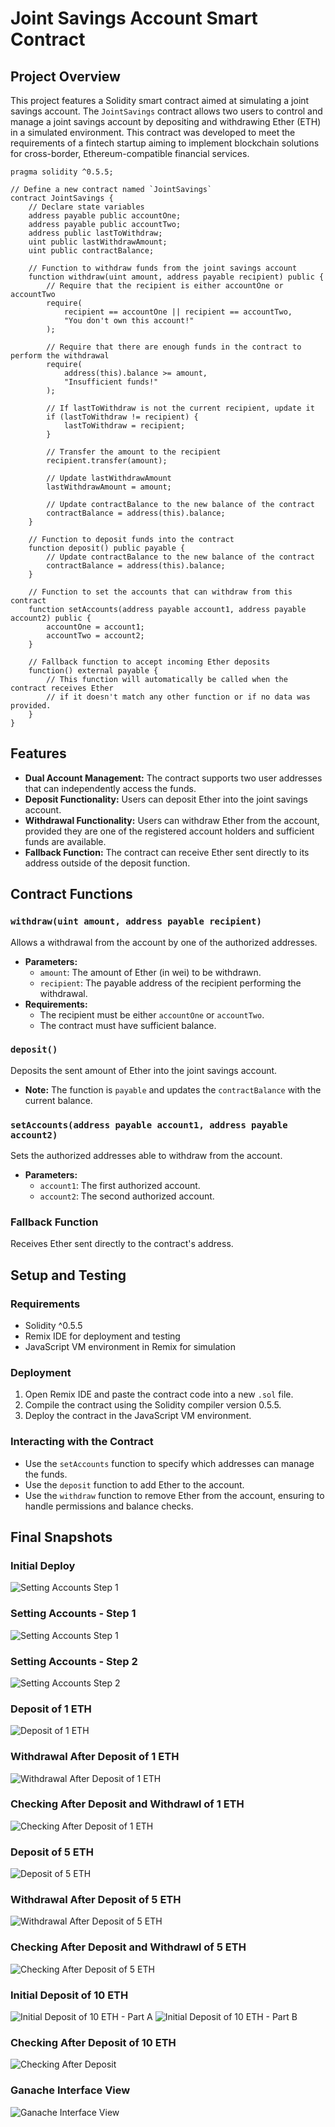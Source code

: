 # Joint Savings Account Smart Contract

## Project Overview
This project features a Solidity smart contract aimed at simulating a joint savings account. The `JointSavings` contract allows two users to control and manage a joint savings account by depositing and withdrawing Ether (ETH) in a simulated environment. This contract was developed to meet the requirements of a fintech startup aiming to implement blockchain solutions for cross-border, Ethereum-compatible financial services.

```solidity
pragma solidity ^0.5.5;

// Define a new contract named `JointSavings`
contract JointSavings {
    // Declare state variables
    address payable public accountOne;
    address payable public accountTwo;
    address public lastToWithdraw;
    uint public lastWithdrawAmount;
    uint public contractBalance;

    // Function to withdraw funds from the joint savings account
    function withdraw(uint amount, address payable recipient) public {
        // Require that the recipient is either accountOne or accountTwo
        require(
            recipient == accountOne || recipient == accountTwo,
            "You don't own this account!"
        );

        // Require that there are enough funds in the contract to perform the withdrawal
        require(
            address(this).balance >= amount,
            "Insufficient funds!"
        );

        // If lastToWithdraw is not the current recipient, update it
        if (lastToWithdraw != recipient) {
            lastToWithdraw = recipient;
        }

        // Transfer the amount to the recipient
        recipient.transfer(amount);

        // Update lastWithdrawAmount
        lastWithdrawAmount = amount;

        // Update contractBalance to the new balance of the contract
        contractBalance = address(this).balance;
    }

    // Function to deposit funds into the contract
    function deposit() public payable {
        // Update contractBalance to the new balance of the contract
        contractBalance = address(this).balance;
    }

    // Function to set the accounts that can withdraw from this contract
    function setAccounts(address payable account1, address payable account2) public {
        accountOne = account1;
        accountTwo = account2;
    }

    // Fallback function to accept incoming Ether deposits
    function() external payable {
        // This function will automatically be called when the contract receives Ether
        // if it doesn't match any other function or if no data was provided.
    }
}
```

## Features
- **Dual Account Management:** The contract supports two user addresses that can independently access the funds.
- **Deposit Functionality:** Users can deposit Ether into the joint savings account.
- **Withdrawal Functionality:** Users can withdraw Ether from the account, provided they are one of the registered account holders and sufficient funds are available.
- **Fallback Function:** The contract can receive Ether sent directly to its address outside of the deposit function.

## Contract Functions
### `withdraw(uint amount, address payable recipient)`
Allows a withdrawal from the account by one of the authorized addresses.
- **Parameters:**
  - `amount`: The amount of Ether (in wei) to be withdrawn.
  - `recipient`: The payable address of the recipient performing the withdrawal.
- **Requirements:**
  - The recipient must be either `accountOne` or `accountTwo`.
  - The contract must have sufficient balance.

### `deposit()`
Deposits the sent amount of Ether into the joint savings account.
- **Note:** The function is `payable` and updates the `contractBalance` with the current balance.

### `setAccounts(address payable account1, address payable account2)`
Sets the authorized addresses able to withdraw from the account.
- **Parameters:**
  - `account1`: The first authorized account.
  - `account2`: The second authorized account.

### Fallback Function
Receives Ether sent directly to the contract's address.

## Setup and Testing
### Requirements
- Solidity ^0.5.5
- Remix IDE for deployment and testing
- JavaScript VM environment in Remix for simulation

### Deployment
1. Open Remix IDE and paste the contract code into a new `.sol` file.
2. Compile the contract using the Solidity compiler version 0.5.5.
3. Deploy the contract in the JavaScript VM environment.

### Interacting with the Contract
- Use the `setAccounts` function to specify which addresses can manage the funds.
- Use the `deposit` function to add Ether to the account.
- Use the `withdraw` function to remove Ether from the account, ensuring to handle permissions and balance checks.

## Final Snapshots

### Initial Deploy
![Setting Accounts Step 1](./FinalDeploy.jpg)

### Setting Accounts - Step 1
![Setting Accounts Step 1](./FinalSetAccounts1.jpg)

### Setting Accounts - Step 2
![Setting Accounts Step 2](./FinalSetAccounts2.jpg)

### Deposit of 1 ETH
![Deposit of 1 ETH](./FinalDeposit1Eth.jpg)

### Withdrawal After Deposit of 1 ETH
![Withdrawal After Deposit of 1 ETH](./FinalDeposit1EthWithdraw.jpg)

### Checking After Deposit and Withdrawl of 1 ETH
![Checking After Deposit of 1 ETH](./FinalDeposit1EthCheck.jpg)

### Deposit of 5 ETH
![Deposit of 5 ETH](./FinalDeposit5Eth.jpg)

### Withdrawal After Deposit of 5 ETH
![Withdrawal After Deposit of 5 ETH](./FinalDeposit5EthWithdraw.jpg)

### Checking After Deposit and Withdrawl of 5 ETH
![Checking After Deposit of 5 ETH](./FinalDeposit5EthCheck.jpg)

### Initial Deposit of 10 ETH
![Initial Deposit of 10 ETH - Part A](./FinalDeposit10EthA.jpg)
![Initial Deposit of 10 ETH - Part B](./FinalDeposit10EthB.jpg)

### Checking After Deposit of 10 ETH
![Checking After Deposit](./FinalDeposit10EthWithdrawCheck.jpg)

### Ganache Interface View
![Ganache Interface View](./FinalGanacheView.jpg)

